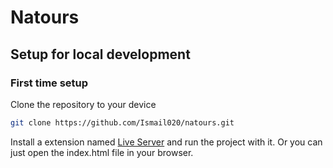 # Natours

## Setup for local development

### First time setup

Clone the repository to your device
``` bash 
git clone https://github.com/Ismail020/natours.git
```
Install a extension named [Live Server](https://marketplace.visualstudio.com/items?itemName=ritwickdey.LiveServer) and run the project with it. Or you can just open the index.html file in your browser.

